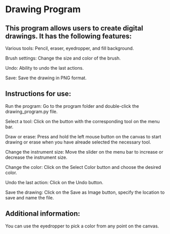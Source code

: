 # Drawing Program

## This program allows users to create digital drawings. It has the following features:
Various tools: Pencil, eraser, eyedropper, and fill background.

Brush settings: Change the size and color of the brush.

Undo: Ability to undo the last actions.

Save: Save the drawing in PNG format.


## Instructions for use:
Run the program: Go to the program folder and double-click the drawing_program.py file.

Select a tool: Click on the button with the corresponding tool on the menu bar.

Draw or erase: Press and hold the left mouse button on the canvas to start drawing or erase when you have alreade selected the necessary tool.

Change the instrument size: Move the slider on the menu bar to increase or decrease the instrument size.

Change the color: Click on the Select Color button and choose the desired color.

Undo the last action: Click on the Undo button.

Save the drawing: Click on the Save as Image button, specify the location to save and name the file.

## Additional information:
You can use the eyedropper to pick a color from any point on the canvas.
